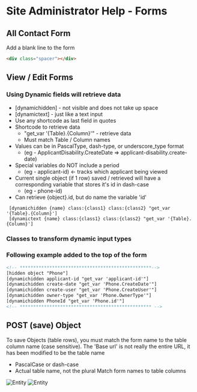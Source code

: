 # Site Administrator Help - Forms

## **All Contact Form**
 Add a blank line to the form
 ```html
 <div class="spacer"></div>
 ```
## **View / Edit Forms**

### Using Dynamic fields will retrieve data
* [dynamichidden] - not visible and does not take up space
* [dynamictext] - just like a text input
* Use any shortcode as last field in quotes
* Shortcode to retrieve data
    * "get_var '{Table}.{Column}'" - retrieve data
    * Must match Table / Column names 
* Values can be in PascalType, dash-type, or underscore_type format 
    * (eg - ApplicantDisability.CreateDate => applicant-disability.create-date)
* Special variables do NOT include a period
    * (eg - applicant-id) <- tracks which applicant being viewed
* Current single object (if 1 row) saved / retrieved will have a corresponding variable that stores it's id in dash-case
    * (eg - phone-id)
* Can retrieve {object}.id, but do name the variable  'id'
```
 [dynamichidden {name} class:{class1} class:{class2} "get_var '{Table}.{Column}']
 [dynamictext {name} class:{class1} class:{class2} "get_var '{Table}.{Column}']
```
### Classes to transform dynamic input types

### **Following example added to the top of the form**
```html
<!-- *************************************************-->
[hidden object "Phone"]
[dynamichidden applicant-id "get_var 'applicant-id'"]
[dynamichidden create-date "get_var 'Phone.CreateDate'"]
[dynamichidden create-user "get_var 'Phone.CreateUser'"]
[dynamichidden owner-type "get_var 'Phone.OwnerType'"]
[dynamichidden PhoneId "get_var 'Phone.id'"]
<!-- ************************************************* -->
```
## POST (save) Object
To save Objects (table rows), you must match the form name to the table column name (case sensitive).
The 'Base url' is not really the entire URL, it has been modified to be the table name
* PascalCase or dash-case
* Actual table name, not the plural
Match form names to table columns 

![Entity](file:///C:/Users/pdelosreyes/source/repos/JobOptions/Node/ORM/Wordpress/help/media/Form_Api.jpg "Code Entity")
![Entity](/Wordpress/help/media/Form_Api.jpg "Code Entity")



